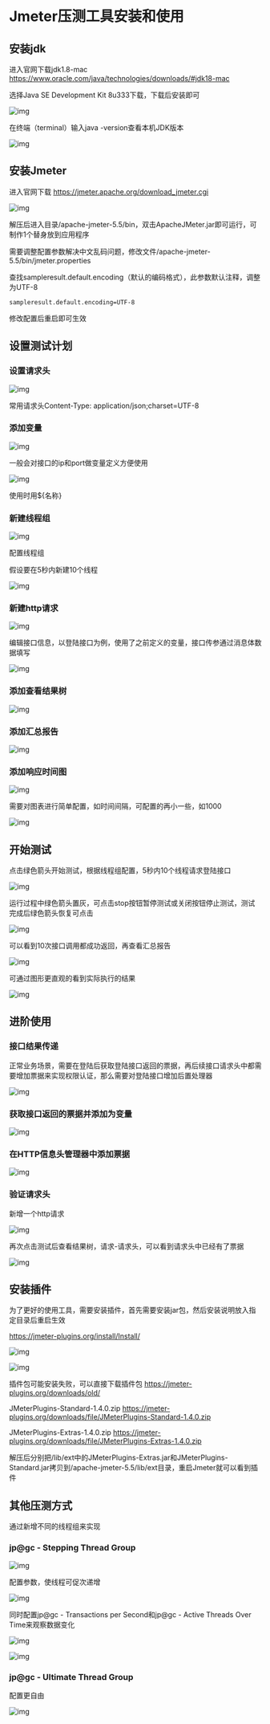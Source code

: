 # Jmeter压测工具安装和使用

## 安装jdk

进入官网下载jdk1.8-mac https://www.oracle.com/java/technologies/downloads/#jdk18-mac

选择Java SE Development Kit 8u333下载，下载后安装即可

![img](jdk.png)

在终端（terminal）输入java -version查看本机JDK版本

![img](jdkversion.png)



## 安装Jmeter

进入官网下载 https://jmeter.apache.org/download_jmeter.cgi

![img](jmeter.png)

解压后进入目录/apache-jmeter-5.5/bin，双击ApacheJMeter.jar即可运行，可制作1个替身放到应用程序

需要调整配置参数解决中文乱码问题，修改文件/apache-jmeter-5.5/bin/jmeter.properties

查找sampleresult.default.encoding（默认的编码格式），此参数默认注释，调整为UTF-8

```
sampleresult.default.encoding=UTF-8
```

修改配置后重启即可生效



## 设置测试计划

### 设置请求头

![img](header.png)

常用请求头Content-Type: application/json;charset=UTF-8

### 添加变量

![img](var.png)

一般会对接口的ip和port做变量定义方便使用

![img](varres.png)

使用时用${名称}

### 新建线程组

![img](group.png)

配置线程组

假设要在5秒内新建10个线程

![img](groupsetting.png)

### 新建http请求

![img](http.png)

编辑接口信息，以登陆接口为例，使用了之前定义的变量，接口传参通过消息体数据填写

![img](login.png)

### 添加查看结果树

![img](result.png)

### 添加汇总报告

![img](report.png)

### 添加响应时间图

![img](chart.png)

需要对图表进行简单配置，如时间间隔，可配置的再小一些，如1000

![img](chartsetting.png)

## 开始测试

点击绿色箭头开始测试，根据线程组配置，5秒内10个线程请求登陆接口

![img](run.png)

运行过程中绿色箭头置灰，可点击stop按钮暂停测试或关闭按钮停止测试，测试完成后绿色箭头恢复可点击

![img](runres.png)

可以看到10次接口调用都成功返回，再查看汇总报告

![img](loginreport.png)

可通过图形更直观的看到实际执行的结果

![img](loginchart.png)



## 进阶使用

### 接口结果传递

正常业务场景，需要在登陆后获取登陆接口返回的票据，再后续接口请求头中都需要增加票据来实现权限认证，那么需要对登陆接口增加后置处理器

![img](loginnext.png)

### 获取接口返回的票据并添加为变量

![img](accessToken.png)

### 在HTTP信息头管理器中添加票据

![img](addheader.png)

### 验证请求头

新增一个http请求

![img](http2.png)

再次点击测试后查看结果树，请求-请求头，可以看到请求头中已经有了票据

![img](infores.png)

## 安装插件

为了更好的使用工具，需要安装插件，首先需要安装jar包，然后安装说明放入指定目录后重启生效

https://jmeter-plugins.org/install/Install/

![img](plugins.png)


![img](addplugins.png)

插件包可能安装失败，可以直接下载插件包 https://jmeter-plugins.org/downloads/old/

JMeterPlugins-Standard-1.4.0.zip https://jmeter-plugins.org/downloads/file/JMeterPlugins-Standard-1.4.0.zip

JMeterPlugins-Extras-1.4.0.zip https://jmeter-plugins.org/downloads/file/JMeterPlugins-Extras-1.4.0.zip

解压后分别把/lib/ext中的JMeterPlugins-Extras.jar和JMeterPlugins-Standard.jar拷贝到/apache-jmeter-5.5/lib/ext目录，重启Jmeter就可以看到插件


## 其他压测方式

通过新增不同的线程组来实现

### jp@gc - Stepping Thread Group

![img](step.png)

配置参数，使线程可促次递增

![img](stepset.png)

同时配置jp@gc - Transactions per Second和jp@gc - Active Threads Over Time来观察数据变化

![img](tps.png)

![img](at.png)


### jp@gc - Ultimate Thread Group

配置更自由

![img](ut.png)